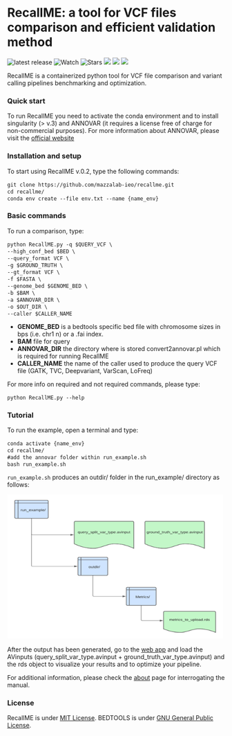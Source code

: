 RecallME: a tool for VCF files comparison and efficient validation method
=============
![latest release](https://img.shields.io/github/v/release/mazzalab-ieo/recallme)
![Watch](https://img.shields.io/github/watchers/mazzalab-ieo/recallme?label=Watch)
![Stars](https://img.shields.io/github/stars/mazzalab-ieo/recallme?style=social)
![](https://img.shields.io/static/v1?label=Platform&message=Linux&color=lightgrey)
![](https://img.shields.io/static/v1?label=Dependencies&message=singularity,annovar&color=lightgrey)
![](https://img.shields.io/static/v1?label=Container&message=Docker&color=lightgrey)


RecallME is a containerized python tool for VCF file comparison and variant calling pipelines benchmarking and optimization.

### Quick start
To run RecallME you need to activate the conda environment and to install singularity (> v.3) and ANNOVAR (it requires a license free of charge for non-commercial purposes). For more information about ANNOVAR, please visit the <a href="https://annovar.openbioinformatics.org/en/latest/" target="_blank"> official website</a>

### Installation and setup
To start using RecallME v.0.2, type the following commands:
```
git clone https://github.com/mazzalab-ieo/recallme.git
cd recallme/
conda env create --file env.txt --name {name_env}
```

### Basic commands
To run a comparison, type:
```
python RecallME.py -q $QUERY_VCF \
--high_conf_bed $BED \
--query_format VCF \
-g $GROUND_TRUTH \
--gt_format VCF \
-f $FASTA \
--genome_bed $GENOME_BED \
-b $BAM \
-a $ANNOVAR_DIR \
-o $OUT_DIR \
--caller $CALLER_NAME 
```

* **GENOME_BED** is a bedtools specific bed file with chromosome sizes in bps (i.e. chr1 n) or a .fai index.
* **BAM** file for query
* **ANNOVAR_DIR** the directory where is stored convert2annovar.pl which is required for running RecallME
* **CALLER_NAME** the name of the caller used to produce the query VCF file (GATK, TVC, Deepvariant, VarScan, LoFreq)

For more info on required and not required commands, please type:
```
python RecallME.py --help
```
### Tutorial 
To run the example, open a terminal and type:
```
conda activate {name_env}
cd recallme/
#add the annovar folder within run_example.sh
bash run_example.sh
```
<code>run_example.sh</code> produces an outdir/ folder in the run_example/ directory as follows:<br>

<img src="www/diag.png" alt="diag" width="500" height="333">
              
After the output has been generated, go to the <a href="https://translational-oncology-lab.shinyapps.io/recallme/" target="_blank">web app</a> and load the AVinputs (query_split_var_type.avinput + ground_truth_var_type.avinput) and the rds object to visualize your results and to optimize your pipeline.

For additional information, please check the <a href="https://translational-oncology-lab.shinyapps.io/recallme/" target="_blank">about</a> page for interrogating the manual.

### License

RecallME is under [MIT License](LICENSE).
BEDTOOLS is under [GNU General Public License](BEDTOOLS_LICENSE).
